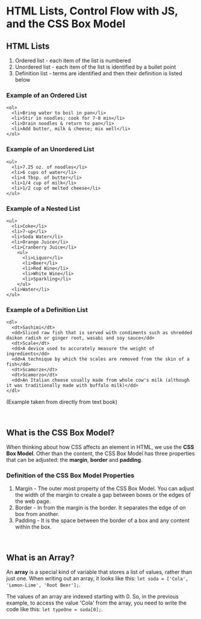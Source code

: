 # HTML Lists, Control Flow with JS, and the CSS Box Model

## HTML Lists
1. Ordered list - each item of the list is numbered
2. Unordered list - each item of the list is identified by a bullet point
3. Definition list - terms are identified and then their definition is listed below

### Example of an Ordered List
```
<ol>
  <li>Bring water to boil in pan</li>
  <li>Stir in noodles; cook for 7-8 min</li>
  <li>Drain noodles & return to pan</li>
  <li>Add butter, milk & cheese; mix well</li>
</ol>
```

### Example of an Unordered List
```
<ul>
  <li>7.25 oz. of noodles</li>
  <li>6 cups of water</li>
  <li>4 Tbsp. of butter</li>
  <li>1/4 cup of milk</li>
  <li>1/2 cup of melted cheese</li>
</ul>
```

### Example of a Nested List
```
<ul>
  <li>Coke</li>
  <li>7-up</li>
  <li>Soda Water</li>
  <li>Orange Juice</li>
  <li>Cranberry Juice</li>
    <ul>
      <li>Liquor</li>
      <li>Beer</li>
      <li>Red Wine</li>
      <li>White Wine</li>
      <li>Sparkling</li>
    </ul>
  <li>Water</li>  
</ul>
```

### Example of a Definition List
```
<dl>
  <dt>Sashimi</dt>
  <dd>Sliced raw fish that is served with condiments such as shredded daikon radish or ginger root, wasabi and soy sauce</dd>
  <dt>Scale</dt>
  <dd>A device used to accurately measure the weight of ingredients</dd>
  <dd>A technique by which the scales are removed from the skin of a fish</dd>
  <dt>Scamorze</dt>
  <dt>Scamorzo</dt>
  <dd>An Italian cheese usually made from whole cow's milk (although it was traditionally made with buffalo milk)</dd>
</dl>
```
(Example taken from directly from text book)

<br/>

## What is the CSS Box Model?
When thinking about how CSS affects an element in HTML, we use the **CSS Box Model**. Other than the content, the CSS Box Model has three properties that can be adjusted: the **margin**, **border** and **padding**.

### Definition of the CSS Box Model Properties
1. Margin - The outer most property of the CSS Box Model. You can adjust the width of the margin to create a gap between boxes or the edges of the web page.
2. Border - In from the margin is the border. It separates the edge of on box from another.
3. Padding - It is the space between the border of a box and any content within the box.

<br/>

## What is an Array?
An **array** is a special kind of variable that stores a list of values, rather than just one. When writing out an array, it looks like this: `let soda = ['Cola', 'Lemon-Lime', 'Root Beer'];`.

The values of an array are indexed starting with 0. So, in the previous example, to access the value 'Cola' from the array, you need to write the code like this: `let typeOne = soda[0];`.